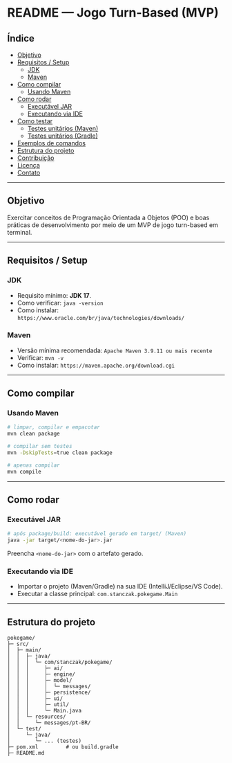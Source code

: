 # README — Jogo Turn-Based (MVP)

## Índice

* [Objetivo](#objetivo)
* [Requisitos / Setup](#requisitos--setup)
  * [JDK](#jdk)
  * [Maven](#maven)
* [Como compilar](#como-compilar)
  * [Usando Maven](#usando-maven)
* [Como rodar](#como-rodar)
  * [Executável JAR](#executável-jar)
  * [Executando via IDE](#executando-via-ide)
* [Como testar](#como-testar)
  * [Testes unitários (Maven)](#testes-unitários-maven)
  * [Testes unitários (Gradle)](#testes-unitários-gradle)
* [Exemplos de comandos](#exemplos-de-comandos)
* [Estrutura do projeto](#estrutura-do-projeto)
* [Contribuição](#contribuição)
* [Licença](#licença)
* [Contato](#contato)

---

## Objetivo

Exercitar conceitos de Programação Orientada a Objetos (POO) e boas práticas de desenvolvimento por meio de um MVP de jogo turn-based em terminal.

---

## Requisitos / Setup

### JDK

* Requisito mínimo: **JDK 17**.
* Como verificar: `java -version`
* Como instalar: `https://www.oracle.com/br/java/technologies/downloads/`

### Maven

* Versão mínima recomendada: `Apache Maven 3.9.11 ou mais recente`
* Verificar: `mvn -v`
* Como instalar: `https://maven.apache.org/download.cgi`

---

## Como compilar

### Usando Maven

```bash
# limpar, compilar e empacotar
mvn clean package

# compilar sem testes
mvn -DskipTests=true clean package

# apenas compilar
mvn compile
```

---

## Como rodar

### Executável JAR

```bash
# após package/build: executável gerado em target/ (Maven)
java -jar target/<nome-do-jar>.jar
```

Preencha `<nome-do-jar>` com o artefato gerado.

### Executando via IDE

* Importar o projeto (Maven/Gradle) na sua IDE (IntelliJ/Eclipse/VS Code).
* Executar a classe principal: `com.stanczak.pokegame.Main`

---


## Estrutura do projeto

```
pokegame/
├─ src/
│  ├─ main/
│  │  ├─ java/
│  │  │  └─ com/stanczak/pokegame/
│  │  │     ├─ ai/
│  │  │     ├─ engine/
│  │  │     ├─ model/
│  │  │     │  └─ messages/
│  │  │     ├─ persistence/
│  │  │     ├─ ui/
│  │  │     ├─ util/
│  │  │     └─ Main.java
│  │  └─ resources/
│  │     └─ messages/pt-BR/
│  └─ test/
│     └─ java/
│        └─ ... (testes)
├─ pom.xml         # ou build.gradle
├─ README.md
```
